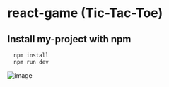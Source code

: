 # react-game (Tic-Tac-Toe)

 ## Install my-project with npm

```bash
  npm install
  npm run dev
```



  ![image](https://github.com/user-attachments/assets/860e916d-08d2-4392-83b5-d6841f9084c3)
